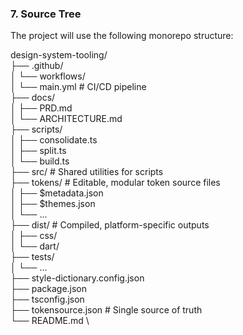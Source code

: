 ### 7. Source Tree

The project will use the following monorepo structure:

design-system-tooling/ \
├── .github/ \
│ └── workflows/ \
│ └── main.yml # CI/CD pipeline \
├── docs/ \
│ ├── PRD.md \
│ └── ARCHITECTURE.md \
├── scripts/ \
│ ├── consolidate.ts \
│ ├── split.ts \
│ └── build.ts \
├── src/ # Shared utilities for scripts \
├── tokens/ # Editable, modular token source files \
│ ├── $metadata.json \
│ ├── $themes.json \
│ └── ... \
├── dist/ # Compiled, platform-specific outputs \
│ ├── css/ \
│ └── dart/ \
├── tests/ \
│ └── ... \
├── style-dictionary.config.json \
├── package.json \
├── tsconfig.json \
├── tokensource.json # Single source of truth \
└── README.md \\
